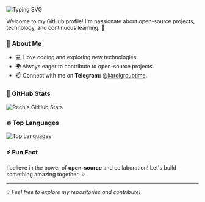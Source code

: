  ![Typing SVG](https://readme-typing-svg.herokuapp.com?font=montserrat-bold&color=%2300F723&size=32&multiline=true&width=700&height=55&lines=Hi+there,+I'm+Rech!+👋)
 
Welcome to my GitHub profile! I'm passionate about open-source projects, technology, and continuous learning. 🚀

### 📌 About Me
- 💻 I love coding and exploring new technologies.
- 🌍 Always eager to contribute to open-source projects.
- 📫 Connect with me on **Telegram:** [@karolgrouptime](https://t.me/karolgrouptime).

### 🚀 GitHub Stats
![Rech's GitHub Stats](https://github-readme-stats.vercel.app/api?username=karolgrouptime&show_icons=true&theme=radical)

### 🔥 Top Languages
![Top Languages](https://github-readme-stats.vercel.app/api/top-langs/?username=karolgrouptime&layout=compact&theme=radical)

### ⚡ Fun Fact
I believe in the power of **open-source** and collaboration! Let's build something amazing together. ✨

---
💡 _Feel free to explore my repositories and contribute!_
